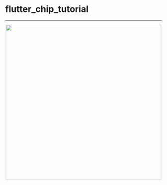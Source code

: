 # flutter_chip_tutorial
---
<p align="center">
      <img width="500" src="https://user-images.githubusercontent.com/51033703/228899200-1856f048-a613-4a68-86e8-3be1d6d79764.png">
 </p>
